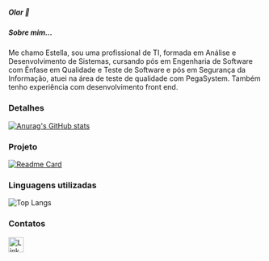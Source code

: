 ##### Olar 👋

##### Sobre mim...
Me chamo Estella, sou uma profissional de TI, formada em Análise e Desenvolvimento de Sistemas, cursando pós em Engenharia de Software com Ênfase em Qualidade e Teste de Software e pós em Segurança da Informação, atuei na área de teste de qualidade com PegaSystem. 
Também tenho experiência com desenvolvimento front end.

### Detalhes

[![Anurag's GitHub stats](https://github-readme-stats.vercel.app/api?username=EstellaACorreia&show_icons=true&theme=radical)](https://github.com/anuraghazra/github-readme-stats)

### Projeto

[![Readme Card](https://github-readme-stats.vercel.app/api/pin/?username=EstellaACorreia&repo=Tik-Tok-Projeto&theme=radical)](https://github.com/anuraghazra/github-readme-stats)

### Linguagens utilizadas

![Top Langs](https://github-readme-stats.vercel.app/api/top-langs/?username=anuraghazra&hide_progress=true&theme=radical)

### Contatos

[<img src='https://img.shields.io/badge/LinkedIn-0077B5?style=for-the-badge&logo=linkedin&logoColor=white' alt='Linkedin' height='30'>](https://www.linkedin.com/in/estellaacorreia)


